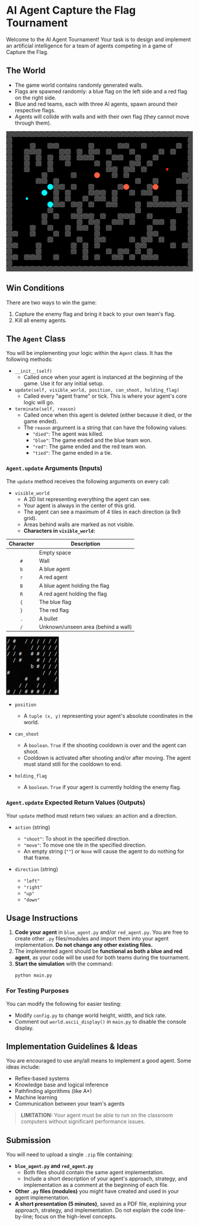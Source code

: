 # AI Agent Capture the Flag Tournament

Welcome to the AI Agent Tournament! Your task is to design and implement an artificial intelligence for a team of agents competing in a game of Capture the Flag.

## The World

-   The game world contains randomly generated walls.
-   Flags are spawned randomly: a blue flag on the left side and a red flag on the right side.
-   Blue and red teams, each with three AI agents, spawn around their respective flags.
-   Agents will collide with walls and with their own flag (they cannot move through them).

![A screenshot of the game in progress, showing blue and red agents, flags, and walls.](game_screenshot.png)

## Win Conditions

There are two ways to win the game:
1.  Capture the enemy flag and bring it back to your own team's flag.
2.  Kill all enemy agents.

## The `Agent` Class

You will be implementing your logic within the `Agent` class. It has the following methods:

-   `__init__(self)`
    -   Called once when your agent is instanced at the beginning of the game. Use it for any initial setup.
-   `update(self, visible_world, position, can_shoot, holding_flag)`
    -   Called every "agent frame" or tick. This is where your agent's core logic will go.
-   `terminate(self, reason)`
    -   Called once when this agent is deleted (either because it died, or the game ended).
    -   The `reason` argument is a string that can have the following values:
        -   `"died"`: The agent was killed.
        -   `"blue"`: The game ended and the blue team won.
        -   `"red"`: The game ended and the red team won.
        -   `"tied"`: The game ended in a tie.

### `Agent.update` Arguments (Inputs)

The `update` method receives the following arguments on every call:

-   `visible_world`
    -   A 2D list representing everything the agent can see.
    -   Your agent is always in the center of this grid.
    -   The agent can see a maximum of 4 tiles in each direction (a 9x9 grid).
    -   Areas behind walls are marked as not visible.
    -   **Characters in `visible_world`:**

| Character | Description |
| :---: | --- |
| ` ` | Empty space |
| `#` | Wall |
| `b` | A blue agent |
| `r` | A red agent |
| `B` | A blue agent holding the flag |
| `R` | A red agent holding the flag |
| `{` | The blue flag |
| `}` | The red flag |
| `.` | A bullet |
| `/` | Unknown/unseen area (behind a wall) |

![An example of the 9x9 ASCII grid that an agent sees.](agent_vision.png)

-   `position`
    -   A `tuple (x, y)` representing your agent's absolute coordinates in the world.

-   `can_shoot`
    -   A `boolean`. `True` if the shooting cooldown is over and the agent can shoot.
    -   Cooldown is activated after shooting and/or after moving. The agent must stand still for the cooldown to end.

-   `holding_flag`
    -   A `boolean`. `True` if your agent is currently holding the enemy flag.

### `Agent.update` Expected Return Values (Outputs)

Your `update` method must return two values: an action and a direction.

-   `action` (string)
    -   `"shoot"`: To shoot in the specified direction.
    -   `"move"`: To move one tile in the specified direction.
    -   An empty string (`""`) or `None` will cause the agent to do nothing for that frame.

-   `direction` (string)
    -   `"left"`
    -   `"right"`
    -   `"up"`
    -   `"down"`

## Usage Instructions

1.  **Code your agent** in `blue_agent.py` and/or `red_agent.py`. You are free to create other `.py` files/modules and import them into your agent implementation. **Do not change any other existing files.**
2.  The implemented agent should be **functional as both a blue and red agent**, as your code will be used for both teams during the tournament.
3.  **Start the simulation** with the command:
    ```bash
    python main.py
    ```

### For Testing Purposes

You can modify the following for easier testing:
-   Modify `config.py` to change world height, width, and tick rate.
-   Comment out `world.ascii_display()` in `main.py` to disable the console display.

## Implementation Guidelines & Ideas

You are encouraged to use any/all means to implement a good agent. Some ideas include:
-   Reflex-based systems
-   Knowledge base and logical inference
-   Pathfinding algorithms (like A*)
-   Machine learning
-   Communication between your team's agents

> **LIMITATION:** Your agent must be able to run on the classroom computers without significant performance issues.

## Submission

You will need to upload a single `.zip` file containing:

-   **`blue_agent.py` and `red_agent.py`**
    -   Both files should contain the same agent implementation.
    -   Include a short description of your agent's approach, strategy, and implementation as a comment at the beginning of each file.
-   **Other `.py` files (modules)** you might have created and used in your agent implementation.
-   **A short presentation (5 minutes)**, saved as a PDF file, explaining your approach, strategy, and implementation. Do not explain the code line-by-line; focus on the high-level concepts.